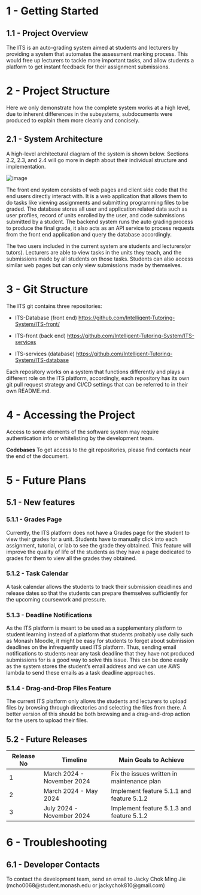 <h1>1 - Getting Started</h1>
<h2>1.1 - Project Overview</h2>
The ITS is an auto-grading system aimed at students and lecturers by providing a system that automates the assessment marking process. This would free up lecturers to tackle more important tasks, and allow students a platform to get instant feedback for their assignment submissions.

<h1>2 - Project Structure</h1>

Here we only demonstrate how the complete system works at a high level, due to inherent differences in the subsystems, subdocuments were produced to explain them more cleanly and concisely.

<h2>2.1 - System Architecture</h2>
A high-level architectural diagram of the system is shown below. Sections 2.2, 2.3, and 2.4 will go more in depth about their individual structure and implementation.

![image](https://github.com/Intelligent-Tutoring-System/.github/assets/126434695/196db828-1b75-4b2e-af39-f81db488d4e6)

The front end system consists of web pages and client side code that the end users directly interact with. It is a web application that allows them to do tasks like viewing assignments and submitting programming files to be graded. The database stores all user and application related data such as user profiles, record of units enrolled by the user, and code submissions submitted by a student. The backend system runs the auto grading process to produce the final grade, it also acts as an API service to process requests from the front end application and query the database accordingly.

The two users included in the current system are students and lecturers(or tutors). Lecturers are able to view tasks in the units they teach, and the submissions made by all students on those tasks. Students can also access similar web pages but can only view submissions made by themselves.

<h1>3 - Git Structure</h1>
The ITS git contains three repositories:

- ITS-Database (front end) https://github.com/Intelligent-Tutoring-System/ITS-front/

- ITS-front (back end) https://github.com/Intelligent-Tutoring-System/ITS-services
  
- ITS-services (database) https://github.com/Intelligent-Tutoring-System/ITS-database
  

Each repository works on a system that functions differently and plays a different role on the ITS platform, accordingly, each repository has its own git pull request strategy and CI/CD settings that can be referred to in their own README.md.

<h1>4 - Accessing the Project</h1>
Access to some elements of the software system may require authentication info or whitelisting by the development team.

**Codebases**
To get access to the git repositories, please find contacts near the end of the document.

<h1>5 - Future Plans</h1>
<h2>5.1 - New features </h2>
<h3>5.1.1 - Grades Page</h3>
Currently, the ITS platform does not have a Grades page for the student to view their grades for a unit. Students have to manually click into each assignment, tutorial, or lab to see the grade they obtained. This feature will improve the quality of life of the students as they have a page dedicated to grades for them to view all the grades they obtained. 

<h3>5.1.2 - Task Calendar</h3>
A task calendar allows the students to track their submission deadlines and release dates so that the students can prepare themselves sufficiently for the upcoming coursework and pressure. 

<h3>5.1.3 - Deadline Notifications</h3>
As the ITS platform is meant to be used as a supplementary platform to student learning instead of a platform that students probably use daily such as Monash Moodle, it might be easy for students to forget about submission deadlines on the infrequently used ITS platform. Thus, sending email notifications to students near any task deadline that they have not produced submissions for is a good way to solve this issue. This can be done easily as the system stores the student’s email address and we can use AWS lambda to send these emails as a task deadline approaches.

<h3>5.1.4 - Drag-and-Drop Files Feature</h3>
The current ITS platform only allows the students and lecturers to upload files by browsing through directories and selecting the files from there. A better version of this should be both browsing and a drag-and-drop action for the users to upload their files. 


<h2>5.2 - Future Releases</h2>

|Release No|Timeline|Main Goals to Achieve|
|--|--|--|
|1|March 2024 - November 2024|Fix the issues written in maintenance plan|
|2|March 2024 - May 2024|Implement feature 5.1.1 and feature 5.1.2|
|3|July 2024 - November 2024|Implement feature 5.1.3 and feature 5.1.2|


<h1>6 - Troubleshooting</h1>
<h2>6.1 - Developer Contacts</h2>
To contact the development team, send an email to Jacky Chok Ming Jie (mcho0068@student.monash.edu or jackychok810@gmail.com)


